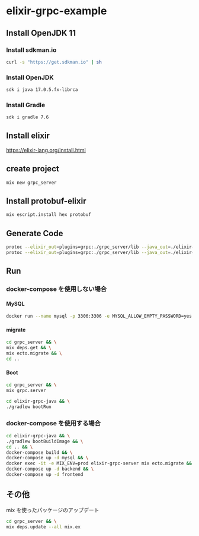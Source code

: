 # elixir-grpc-example

## Install OpenJDK 11

### Install sdkman.io

```sh
curl -s "https://get.sdkman.io" | sh
```

### Install OpenJDK

```sh
sdk i java 17.0.5.fx-librca
```

### Install Gradle

```sh
sdk i gradle 7.6
```

## Install elixir

<https://elixir-lang.org/install.html>

## create project

```sh
mix new grpc_server
```

## Install protobuf-elixir

```sh
mix escript.install hex protobuf
```

## Generate Code

```sh
protoc --elixir_out=plugins=grpc:./grpc_server/lib --java_out=./elixir-grpc-java/src/main/java --proto_path=./proto message.proto && \
protoc --elixir_out=plugins=grpc:./grpc_server/lib --java_out=./elixir-grpc-java/src/main/java --proto_path=./proto hello.proto
```

## Run

### docker-compose を使用しない場合

#### MySQL

```sh
docker run --name mysql -p 3306:3306 -e MYSQL_ALLOW_EMPTY_PASSWORD=yes -e MYSQL_DATABASE=test -it -d mysql:latest
```

#### migrate

```sh
cd grpc_server && \
mix deps.get && \
mix ecto.migrate && \
cd ..
```

#### Boot

```sh
cd grpc_server && \
mix grpc.server
```

```sh
cd elixir-grpc-java && \
./gradlew bootRun
```

### docker-compose を使用する場合

```sh
cd elixir-grpc-java && \
./gradlew bootBuildImage && \
cd .. && \
docker-compose build && \
docker-compose up -d mysql && \
docker exec -it -e MIX_ENV=prod elixir-grpc-server mix ecto.migrate && \
docker-compose up -d backend && \
docker-compose up -d frontend
```

## その他

mix を使ったパッケージのアップデート

```sh
cd grpc_server && \
mix deps.update --all mix.ex
```
